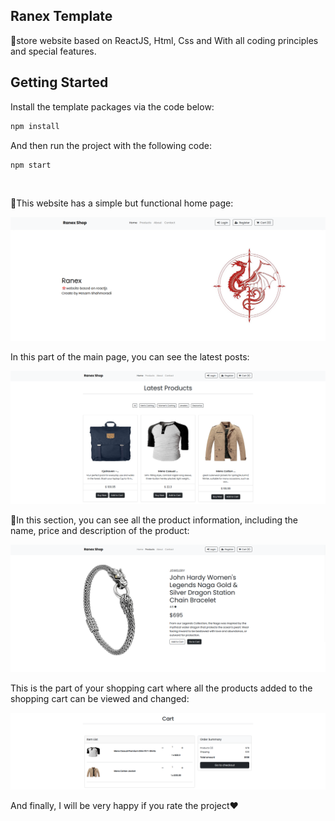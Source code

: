 <h2>Ranex Template</h2>
<p>🏩store website based on ReactJS, Html, Css and With all coding principles and special features.</p>

## Getting Started

Install the template packages via the code below:

```bash
npm install
```

And then run the project with the following code:

```bash
npm start
```

<br>

<p>💪This website has a simple but functional home page:</p>
<img src="./public/pic.png">
<br>
<p>In this part of the main page, you can see the latest posts:</p>
<img src="./public/pic2.png">
<br>
<p>🌝In this section, you can see all the product information, including the name, price and description of the product:</p>
<img src="./public/pic3.png">
<br>
<p>This is the part of your shopping cart where all the products added to the shopping cart can be viewed and changed:</p>
<img src="./public/pic4.png">
<br>
<p>And finally, I will be very happy if you rate the project❤️</p>
